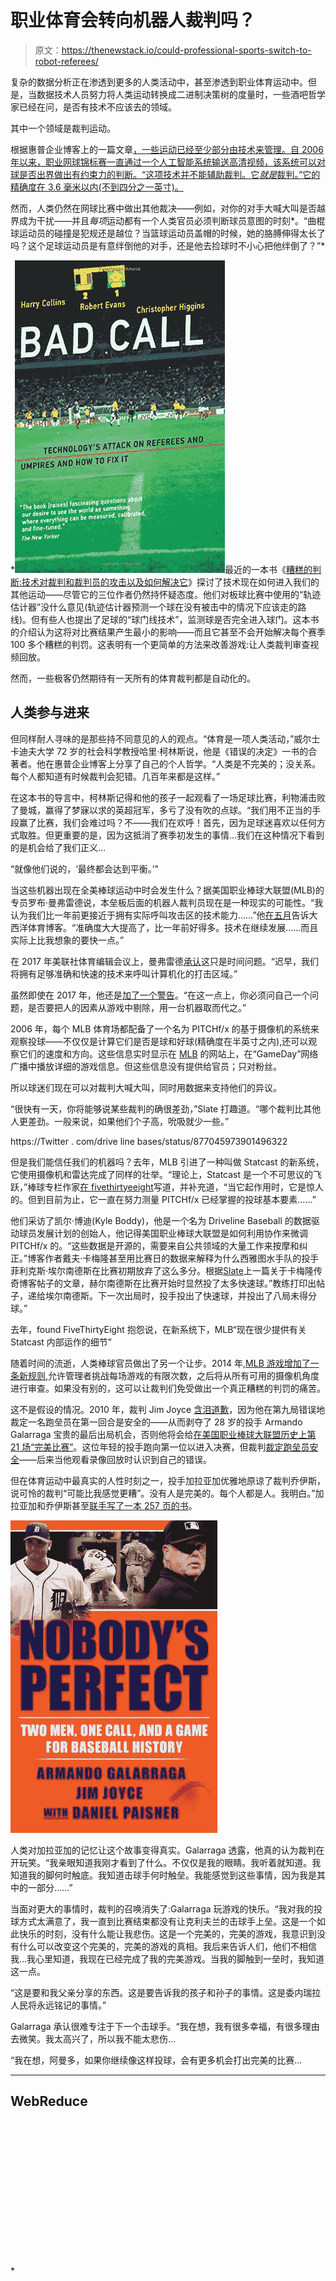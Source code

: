 # 职业体育会转向机器人裁判吗？

> 原文：<https://thenewstack.io/could-professional-sports-switch-to-robot-referees/>

复杂的数据分析正在渗透到更多的人类活动中，甚至渗透到职业体育运动中。但是，当数据技术人员努力将人类运动转换成二进制决策树的度量时，一些酒吧哲学家已经在问，是否有技术不应该去的领域。

其中一个领域是裁判运动。

根据惠普企业博客上的一篇文章[，一些运动已经至少部分由技术来管理。自 2006 年以来，职业网球锦标赛一直通过一个人工智能系统输送高清视频，该系统可以对球是否出界做出有约束力的判断。“这项技术并不能辅助裁判。它*就是*裁判。”它的精确度在 3.6 毫米以内(不到四分之一英寸)。](https://www.hpe.com/us/en/insights/articles/kill-the-robot-ump-1806.html)

然而，人类仍然在网球比赛中做出其他裁决——例如，对你的对手大喊大叫是否越界成为干扰——并且*每项*运动都有一个人类官员必须判断球员意图的时刻*。“曲棍球运动员的碰撞是犯规还是越位？当篮球运动员盖帽的时候，她的胳膊伸得太长了吗？这个足球运动员是有意绊倒他的对手，还是他去捡球时不小心把他绊倒了？”*

 *![Bad Call - book cover](img/e8c252e6968089fc192da2229209a820.png)最近的一本书《[糟糕的判断:技术对裁判和裁判员的攻击以及如何解决它](https://www.amazon.com/Bad-Call-Technologys-Referees-Technology/dp/0262534444/)》探讨了技术现在如何进入我们的其他运动——尽管它的三位作者仍然持怀疑态度。他们对板球比赛中使用的“轨迹估计器”没什么意见(轨迹估计器预测一个球在没有被击中的情况下应该走的路线)。但有些人也提出了足球的“球门线技术”，监测球是否完全进入球门。这本书的介绍认为这将对比赛结果产生最小的影响——而且它甚至不会开始解决每个赛季 100 多个糟糕的判罚。这表明有一个更简单的方法来改善游戏:让人类裁判审查视频回放。

然而，一些极客仍然期待有一天所有的体育裁判都是自动化的。

## 人类参与进来

但同样耐人寻味的是那些持不同意见的人的观点。“体育是一项人类活动，”威尔士卡迪夫大学 72 岁的社会科学教授哈里·柯林斯说，他是《错误的决定》一书的合著者。他在惠普企业博客上分享了自己的个人哲学。“人类是不完美的；没关系。每个人都知道有时候裁判会犯错。几百年来都是这样。”

在这本书的导言中，柯林斯记得和他的孩子一起观看了一场足球比赛，利物浦击败了曼城，赢得了梦寐以求的英超冠军，多亏了没有吹的点球。“我们用不正当的手段赢了比赛，我们会难过吗？不——我们在欢呼！首先，因为足球迷喜欢以任何方式取胜。但更重要的是，因为这抵消了赛季初发生的事情…我们在这种情况下看到的是机会给了我们正义…

“就像他们说的，‘最终都会达到平衡。’"

当这些机器出现在全美棒球运动中时会发生什么？据美国职业棒球大联盟(MLB)的专员罗布·曼弗雷德说，本垒板后面的机器人裁判员现在是一种现实的可能性。“我认为我们比一年前更接近于拥有实际呼叫攻击区的技术能力……”他[在五月](https://theathletic.com/373342/2018/05/30/in-an-exclusive-qa-commissioner-rob-manfred-discusses-pace-of-play-expansion-betting-sorry-pete-and-more/)告诉大西洋体育博客。“准确度大大提高了，比一年前好得多。技术在继续发展……而且实际上比我想象的要快一点。”

在 2017 年美联社体育编辑会议上，曼弗雷德[承认](https://www.sporttechie.com/robot-umpires-advocated-chicago-cubs-ben-zobrist/)这只是时间问题。“迟早，我们将拥有足够准确和快速的技术来呼叫计算机化的打击区域。”

虽然即使在 2017 年，他还是[加了一个警告](http://www.chicagotribune.com/sports/columnists/ct-rosenthal-sports-media-commissioners-spt-0721-20170720-column.html)。“在这一点上，你必须问自己一个问题，是否要把人的因素从游戏中剔除，用一台机器取而代之。”

2006 年，每个 MLB 体育场都配备了一个名为 PITCHf/x 的基于摄像机的系统来观察投球——不仅仅是计算它们是否是球和好球(精确度在半英寸之内),还可以观察它们的速度和方向。这些信息实时显示在 [MLB](https://www.mlb.com/) 的网站上，在“GameDay”网络广播中播放详细的游戏信息。但这些信息没有提供给官员；只对粉丝。

所以球迷们现在可以对裁判大喊大叫，同时用数据来支持他们的异议。

“很快有一天，你将能够说某些裁判的确很差劲，”Slate 打趣道。“哪个裁判比其他人更差劲。一般来说，如果他们个子高，吮吸就少一些。”

https://Twitter . com/drive line bases/status/877045973901496322

但是我们能信任我们的机器吗？去年，MLB 引进了一种叫做 Statcast 的新系统，它使用摄像机和雷达完成了同样的壮举。“理论上，Statcast 是一个不可思议的飞跃，”棒球专栏作家[在 fivethirtyeeight](https://fivethirtyeight.com/features/baseballs-new-pitch-tracking-system-is-just-a-bit-outside/)写道，并补充道，“当它起作用时，它是惊人的。但到目前为止，它一直在努力测量 PITCHf/x 已经掌握的投球基本要素……”

他们采访了凯尔·博迪(Kyle Boddy)，他是一个名为 Driveline Baseball 的数据驱动球员发展计划的创始人，他记得美国职业棒球大联盟是如何利用协作来微调 PITCHf/x 的。“这些数据是开源的，需要来自公共领域的大量工作来按摩和纠正。”博客作者戴夫·卡梅隆甚至用比赛日的数据来解释为什么西雅图水手队的投手菲利克斯·埃尔南德斯在比赛初期放弃了这么多分。根据[Slate](http://www.slate.com/articles/sports/sports_nut/2007/08/baseballs_particle_accelerator.html)上一篇关于卡梅隆传奇博客帖子的文章，赫尔南德斯在比赛开始时显然投了太多快速球。”教练打印出帖子，递给埃尔南德斯。下一次出局时，投手投出了快速球，并投出了八局未得分球。”

去年，found FiveThirtyEight 抱怨说，在新系统下，MLB“现在很少提供有关 Statcast 内部运作的细节”

随着时间的流逝，人类棒球官员做出了另一个让步。2014 年,[MLB 游戏增加了一条新规则](https://en.wikipedia.org/wiki/Instant_replay_in_Major_League_Baseball#Changes_for_2014),允许管理者挑战每场游戏的有限次数，之后将从所有可用的摄像机角度进行审查。如果没有别的，这可以让裁判们免受做出一个真正糟糕的判罚的痛苦。

这不是假设的情况。2010 年，裁判 Jim Joyce [含泪道歉](https://www.youtube.com/watch?v=-XpFzDGYh8o)，因为他在第九局错误地裁定一名跑垒员在第一回合是安全的——从而剥夺了 28 岁的投手 Armando Galarraga 宝贵的最后出局机会，否则他将会给[在美国职业棒球大联盟历史上第 21 场“完美比赛”](https://www.youtube.com/watch?v=eddsu-YjPyk%20)。这位年轻的投手跑向第一位以进入决赛，但裁判[裁定跑垒员安全](http://content.usatoday.com/communities/dailypitch/post/2010/06/detroits-armando-galarraga-3-outs-from-another-perfect-game/1)——后来当他观看录像回放时认识到自己的错误。

但在体育运动中最真实的人性时刻之一，投手加拉亚加优雅地原谅了裁判乔伊斯，说可怜的裁判“可能比我感觉更糟”。没有人是完美的。每个人都是人。我明白。”加拉亚加和乔伊斯甚至[联手写了一本 257 页的书](https://www.amazon.com/Nobodys-Perfect-Call-Baseball-History-ebook/dp/B0051QH32G/)。

![Nobody's Perfect book cover](img/a2b07e5e48ec527519764a273bcec6b6.png)

人类对加拉亚加的记忆让这个故事变得真实。Galarraga 透露，他真的认为裁判在开玩笑。“我亲眼知道我刚才看到了什么。不仅仅是我的眼睛。我听着就知道。我知道我的脚何时触底。我知道击球手何时触垒。我能感觉到这些事情，因为我是其中的一部分……”

当面对更大的事情时，裁判的召唤消失了:Galarraga 玩游戏的快乐。“我对我的投球方式太满意了，我一直到比赛结束都没有让克利夫兰的击球手上垒。这是一个如此快乐的时刻，没有什么能让我悲伤。这是一个完美的，完美的游戏，我意识到没有什么可以改变这个完美的，完美的游戏的真相。我后来告诉人们，他们不相信我…我心里知道，我现在已经完成了我的完美游戏。当我的脚触到一垒时，我知道这一点。

“这是要和我父亲分享的东西。这是要告诉我的孩子和孙子的事情。这是委内瑞拉人民将永远铭记的事情。”

Galarraga 承认很难专注于下一个击球手。“我在想，我有很多幸福，有很多理由去微笑。我太高兴了，所以我不能太悲伤…

“我在想，阿曼多，如果你继续像这样投球，会有更多机会打出完美的比赛…

* * *

## WebReduce

<svg xmlns:xlink="http://www.w3.org/1999/xlink" viewBox="0 0 68 31" version="1.1"><title>Group</title> <desc>Created with Sketch.</desc></svg>*